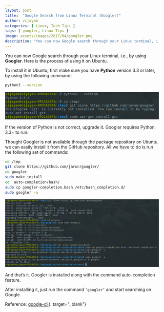 ```yaml
---
layout: post
title:  "Google Search from Linux Terminal (Googler)"
author: vijayan
categories: [ Linux, Tech Tips ]
tags: [ googler, Linux Tips ]
image: assets/images/2017/04/googler.png
description: "You can now Google search through your Linux terminal, i.e., by using Googler. Here is the process of using it on Ubuntu."
---
```

You can now Google search through your Linux terminal, i.e., by using **Googler**. Here is the process of using it on Ubuntu.

To install it in Ubuntu, first make sure you have **Python** version 3.3 or later, by using the following command:

```bash
python3 --version
```

![python3-version-checking](/assets/images/2017/04/python3-version-checking.png "python3-version-checking")

If the version of Python is not correct, upgrade it. Googler requires Python 3.3+ to run.

Thought Googler is not available through the package repository on Ubuntu, we can easily install it from the GitHub repository. All we have to do is run the following set of commands:

```sh
cd /tmp
git clone https://github.com/jarun/googler/
cd googler
sudo make install
cd  auto-completion/bash/
sudo cp googler-completion.bash /etc/bash_completion.d/
sudo googler -u
```

![googler-installation](/assets/images/2017/04/googler-installation.png "python3-version-checking")

And that’s it. Googler is installed along with the command auto-completion feature.

After installing it, just run the command `‘googler’` and start searching on Google.

Reference: [google-cli](https://github.com/jarun/googler){: target="_blank"}
